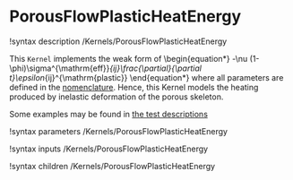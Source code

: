 # PorousFlowPlasticHeatEnergy

!syntax description /Kernels/PorousFlowPlasticHeatEnergy

This `Kernel` implements the weak form of
\begin{equation*}
  -\nu (1-\phi)\sigma^{\mathrm{eff}}_{ij}\frac{\partial}{\partial t}\epsilon_{ij}^{\mathrm{plastic}}
\end{equation*}
where all parameters are defined in the [nomenclature](/nomenclature.md).  Hence, this Kernel models the heating produced by inelastic deformation of the porous skeleton.

Some examples may be found in [the test descriptions](porous_flow/tests/plastic_heating/plastic_heating_tests.md)

!syntax parameters /Kernels/PorousFlowPlasticHeatEnergy

!syntax inputs /Kernels/PorousFlowPlasticHeatEnergy

!syntax children /Kernels/PorousFlowPlasticHeatEnergy
